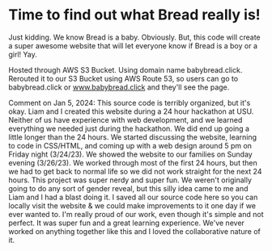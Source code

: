 # Time to find out what Bread really is!

Just kidding. We know Bread is a baby. Obviously. But, this code will create a super awesome website that will let everyone know if Bread is a boy or a girl! Yay.

Hosted through AWS S3 Bucket. Using domain name babybread.click. Rerouted it to our S3 Bucket using AWS Route 53, so users can go to babybread.click or www.babybread.click and they'll see the page.


Comment on Jan 5, 2024:
This source code is terribly organized, but it's okay. Liam and I created this website during a 24 hour hackathon at USU. Neither of us have experience with web development, and we learned everything we needed just during the hackathon. We did end up going a little longer than the 24 hours. We started discussing the website, learning to code in CSS/HTML, and coming up with a web design around 5 pm on Friday night (3/24/23). We showed the website to our families on Sunday evening (3/26/23). We worked through most of the first 24 hours, but then we had to get back to normal life so we did not work straight for the next 24 hours. This project was super nerdy and super fun. We weren't originally going to do any sort of gender reveal, but this silly idea came to me and Liam and I had a blast doing it. I saved all our source code here so you can locally visit the website & we could make improvements to it one day if we ever wanted to. I'm really proud of our work, even though it's simple and not perfect. It was super fun and a great learning experience. We've never worked on anything together like this and I loved the collaborative nature of it. 
